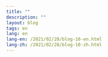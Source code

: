 ```yaml
---
title: ""
description: ""
layout: blog
tags: en
lang: en
lang-en: /2021/02/28/blog-10-en.html
lang-zh: /2021/02/28/blog-10-zh.html
---
```

